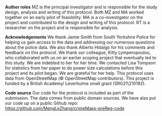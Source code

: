 __Author roles__
MZ is the principal investigator and is responsible for the study design, analysis and writing of this protocol. Both MZ and MA worked together on an early pilot of feasibility. MA is a co-investigator on the project and contributed to the design and writing of this protocol. RT is a researcher on the project and is responsible for analysis.

__Acknowledgements__
We thank Jamie Smith from South Yorkshire Police for helping us gain access to the data and addressing our numerous questions about the police data. We also thank Alberto Hidalgo for his comments and feedback on this protocol. We thank our colleague, Kitty Lymperopoulou, who collaborated with us on an earlier scoping project that eventually led to this study. We are indebted to her for her time. We contacted Lisa Tompson for statistics from her paper to do power size calculations before this project and its pilot began. We are grateful for her help.  This protocol uses data from OpenStreetMap (© OpenStreetMap contributors).
This project is funded by a British Academy/ Leverhulme small grant (SRG21\210192).

__Code source__
Our code for the protocol is included as part of the submission. The data comes from public domain sources. We have also put our code up on a public Github repo: https://github.com/MengLeZhang/crimeMaps-preReg-code
